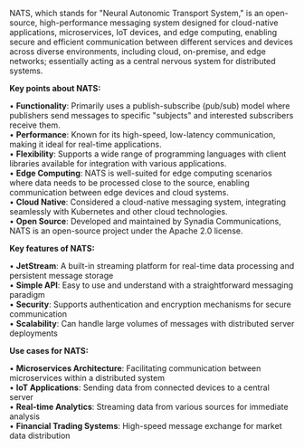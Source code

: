 NATS, which stands for "Neural Autonomic Transport System," is an open-source, high-performance messaging system designed for cloud-native applications, microservices, IoT devices, and edge computing, enabling secure and efficient communication between different services and devices across diverse environments, including cloud, on-premise, and edge networks; essentially acting as a central nervous system for distributed systems.

**Key points about NATS:**

• **Functionality**: Primarily uses a publish-subscribe (pub/sub) model where publishers send messages to specific "subjects" and interested subscribers receive them.  
• **Performance**: Known for its high-speed, low-latency communication, making it ideal for real-time applications.  
• **Flexibility**: Supports a wide range of programming languages with client libraries available for integration with various applications.  
• **Edge Computing**: NATS is well-suited for edge computing scenarios where data needs to be processed close to the source, enabling communication between edge devices and cloud systems.  
• **Cloud Native**: Considered a cloud-native messaging system, integrating seamlessly with Kubernetes and other cloud technologies.  
• **Open Source**: Developed and maintained by Synadia Communications, NATS is an open-source project under the Apache 2.0 license.  

**Key features of NATS:**

• **JetStream**: A built-in streaming platform for real-time data processing and persistent message storage  
• **Simple API**: Easy to use and understand with a straightforward messaging paradigm  
• **Security**: Supports authentication and encryption mechanisms for secure communication  
• **Scalability**: Can handle large volumes of messages with distributed server deployments  

**Use cases for NATS:**

• **Microservices Architecture**: Facilitating communication between microservices within a distributed system  
• **IoT Applications**: Sending data from connected devices to a central server  
• **Real-time Analytics**: Streaming data from various sources for immediate analysis  
• **Financial Trading Systems**: High-speed message exchange for market data distribution  
